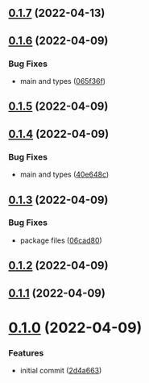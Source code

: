## [0.1.7](https://github.com/GiovanniCardamone/envpick/compare/v0.1.6...v0.1.7) (2022-04-13)

## [0.1.6](https://github.com/GiovanniCardamone/envpick/compare/v0.1.5...v0.1.6) (2022-04-09)

### Bug Fixes

-   main and types ([065f36f](https://github.com/GiovanniCardamone/envpick/commit/065f36f7d40c0ce366da9f25bdc39637e772ee90))

## [0.1.5](https://github.com/GiovanniCardamone/envpick/compare/v0.1.4...v0.1.5) (2022-04-09)

## [0.1.4](https://github.com/GiovanniCardamone/envpick/compare/v0.1.3...v0.1.4) (2022-04-09)

### Bug Fixes

-   main and types ([40e648c](https://github.com/GiovanniCardamone/envpick/commit/40e648cec57e00786bbb03d0ff2892bb9a3fa7ee))

## [0.1.3](https://github.com/GiovanniCardamone/envpick/compare/v0.1.2...v0.1.3) (2022-04-09)

### Bug Fixes

-   package files ([06cad80](https://github.com/GiovanniCardamone/envpick/commit/06cad801f42c7f161261ab099956a1a8cc923810))

## [0.1.2](https://github.com/GiovanniCardamone/envpick/compare/v0.1.1...v0.1.2) (2022-04-09)

## [0.1.1](https://github.com/GiovanniCardamone/envpick/compare/v0.1.0...v0.1.1) (2022-04-09)

# [0.1.0](https://github.com/GiovanniCardamone/envpick/compare/2d4a66310c1c038342e95e16469598f03cb0c06f...v0.1.0) (2022-04-09)

### Features

-   initial commit ([2d4a663](https://github.com/GiovanniCardamone/envpick/commit/2d4a66310c1c038342e95e16469598f03cb0c06f))
